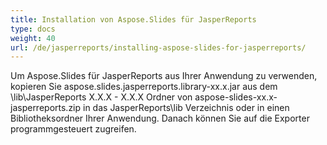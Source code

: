 ```yaml
---
title: Installation von Aspose.Slides für JasperReports
type: docs
weight: 40
url: /de/jasperreports/installing-aspose-slides-for-jasperreports/
---
```


Um Aspose.Slides für JasperReports aus Ihrer Anwendung zu verwenden, kopieren Sie aspose.slides.jasperreports.library-xx.x.jar aus dem \lib\JasperReports X.X.X - X.X.X Ordner von aspose-slides-xx.x-jasperreports.zip in das JasperReports\lib Verzeichnis oder in einen Bibliotheksordner Ihrer Anwendung. Danach können Sie auf die Exporter programmgesteuert zugreifen.